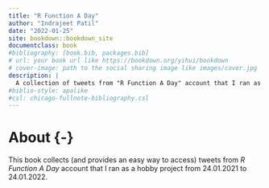 ```yaml
--- 
title: "R Function A Day"
author: "Indrajeet Patil"
date: "2022-01-25"
site: bookdown::bookdown_site
documentclass: book
#bibliography: [book.bib, packages.bib]
# url: your book url like https://bookdown.org/yihui/bookdown
# cover-image: path to the social sharing image like images/cover.jpg
description: |
  A collection of tweets from "R Function A Day" account that I ran as a hobby project from 24.01.2021 to 24.01.2022.
#biblio-style: apalike
#csl: chicago-fullnote-bibliography.csl
---
```


# About {-}

This book collects (and provides an easy way to access) tweets from *R Function A Day* account that I ran as a hobby project from 24.01.2021 to 24.01.2022.
